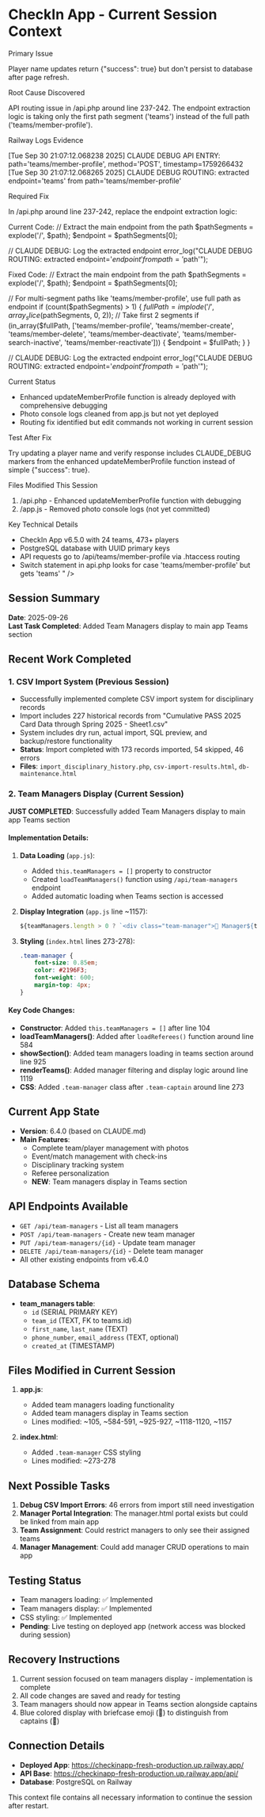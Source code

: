 # CheckIn App - Current Session Context

Primary Issue

  Player name updates return {"success": true} but don't persist to database after page refresh.

  Root Cause Discovered

  API routing issue in /api.php around line 237-242. The endpoint extraction logic is taking only the first path segment
  ('teams') instead of the full path ('teams/member-profile').

  Railway Logs Evidence

  [Tue Sep 30 21:07:12.068238 2025] CLAUDE DEBUG API ENTRY: path='teams/member-profile', method='POST',
  timestamp=1759266432
  [Tue Sep 30 21:07:12.068265 2025] CLAUDE DEBUG ROUTING: extracted endpoint='teams' from path='teams/member-profile'

  Required Fix

  In /api.php around line 237-242, replace the endpoint extraction logic:

  Current Code:
  // Extract the main endpoint from the path
  $pathSegments = explode('/', $path);
  $endpoint = $pathSegments[0];

  // CLAUDE DEBUG: Log the extracted endpoint
  error_log("CLAUDE DEBUG ROUTING: extracted endpoint='$endpoint' from path='$path'");

  Fixed Code:
  // Extract the main endpoint from the path
  $pathSegments = explode('/', $path);
  $endpoint = $pathSegments[0];

  // For multi-segment paths like 'teams/member-profile', use full path as endpoint
  if (count($pathSegments) > 1) {
      $fullPath = implode('/', array_slice($pathSegments, 0, 2)); // Take first 2 segments
      if (in_array($fullPath, ['teams/member-profile', 'teams/member-create', 'teams/member-delete',
  'teams/member-deactivate', 'teams/member-search-inactive', 'teams/member-reactivate'])) {
          $endpoint = $fullPath;
      }
  }

  // CLAUDE DEBUG: Log the extracted endpoint
  error_log("CLAUDE DEBUG ROUTING: extracted endpoint='$endpoint' from path='$path'");

  Current Status

  - Enhanced updateMemberProfile function is already deployed with comprehensive debugging
  - Photo console logs cleaned from app.js but not yet deployed
  - Routing fix identified but edit commands not working in current session

  Test After Fix

  Try updating a player name and verify response includes CLAUDE_DEBUG markers from the enhanced updateMemberProfile
  function instead of simple {"success": true}.

  Files Modified This Session

  1. /api.php - Enhanced updateMemberProfile function with debugging
  2. /app.js - Removed photo console logs (not yet committed)

  Key Technical Details

  - CheckIn App v6.5.0 with 24 teams, 473+ players
  - PostgreSQL database with UUID primary keys
  - API requests go to /api/teams/member-profile via .htaccess routing
  - Switch statement in api.php looks for case 'teams/member-profile' but gets 'teams'
  " />



## Session Summary
**Date**: 2025-09-26  
**Last Task Completed**: Added Team Managers display to main app Teams section

## Recent Work Completed

### 1. CSV Import System (Previous Session)
- Successfully implemented complete CSV import system for disciplinary records
- Import includes 227 historical records from "Cumulative PASS 2025 Card Data through Spring 2025 - Sheet1.csv"
- System includes dry run, actual import, SQL preview, and backup/restore functionality
- **Status**: Import completed with 173 records imported, 54 skipped, 46 errors
- **Files**: `import_disciplinary_history.php`, `csv-import-results.html`, `db-maintenance.html`

### 2. Team Managers Display (Current Session)
**JUST COMPLETED**: Successfully added Team Managers display to main app Teams section

#### Implementation Details:
1. **Data Loading** (`app.js`):
   - Added `this.teamManagers = []` property to constructor
   - Created `loadTeamManagers()` function using `/api/team-managers` endpoint
   - Added automatic loading when Teams section is accessed

2. **Display Integration** (`app.js` line ~1157):
   ```javascript
   ${teamManagers.length > 0 ? `<div class="team-manager">💼 Manager${teamManagers.length > 1 ? 's' : ''}: ${managerNames}</div>` : ''}
   ```

3. **Styling** (`index.html` lines 273-278):
   ```css
   .team-manager {
       font-size: 0.85em;
       color: #2196F3;
       font-weight: 600;
       margin-top: 4px;
   }
   ```

#### Key Code Changes:
- **Constructor**: Added `this.teamManagers = []` after line 104
- **loadTeamManagers()**: Added after `loadReferees()` function around line 584
- **showSection()**: Added team managers loading in teams section around line 925
- **renderTeams()**: Added manager filtering and display logic around line 1119
- **CSS**: Added `.team-manager` class after `.team-captain` around line 273

## Current App State
- **Version**: 6.4.0 (based on CLAUDE.md)
- **Main Features**: 
  - Complete team/player management with photos
  - Event/match management with check-ins
  - Disciplinary tracking system
  - Referee personalization
  - **NEW**: Team managers display in Teams section

## API Endpoints Available
- `GET /api/team-managers` - List all team managers
- `POST /api/team-managers` - Create new team manager
- `PUT /api/team-managers/{id}` - Update team manager
- `DELETE /api/team-managers/{id}` - Delete team manager
- All other existing endpoints from v6.4.0

## Database Schema
- **team_managers table**: 
  - `id` (SERIAL PRIMARY KEY)
  - `team_id` (TEXT, FK to teams.id)
  - `first_name`, `last_name` (TEXT)
  - `phone_number`, `email_address` (TEXT, optional)
  - `created_at` (TIMESTAMP)

## Files Modified in Current Session
1. **app.js**: 
   - Added team managers loading functionality
   - Added team managers display in Teams section
   - Lines modified: ~105, ~584-591, ~925-927, ~1118-1120, ~1157

2. **index.html**:
   - Added `.team-manager` CSS styling
   - Lines modified: ~273-278

## Next Possible Tasks
1. **Debug CSV Import Errors**: 46 errors from import still need investigation
2. **Manager Portal Integration**: The manager.html portal exists but could be linked from main app
3. **Team Assignment**: Could restrict managers to only see their assigned teams
4. **Manager Management**: Could add manager CRUD operations to main app

## Testing Status
- Team managers loading: ✅ Implemented
- Team managers display: ✅ Implemented  
- CSS styling: ✅ Implemented
- **Pending**: Live testing on deployed app (network access was blocked during session)

## Recovery Instructions
1. Current session focused on team managers display - implementation is complete
2. All code changes are saved and ready for testing
3. Team managers should now appear in Teams section alongside captains
4. Blue colored display with briefcase emoji (💼) to distinguish from captains (👑)

## Connection Details
- **Deployed App**: https://checkinapp-fresh-production.up.railway.app/
- **API Base**: https://checkinapp-fresh-production.up.railway.app/api/
- **Database**: PostgreSQL on Railway

This context file contains all necessary information to continue the session after restart.
